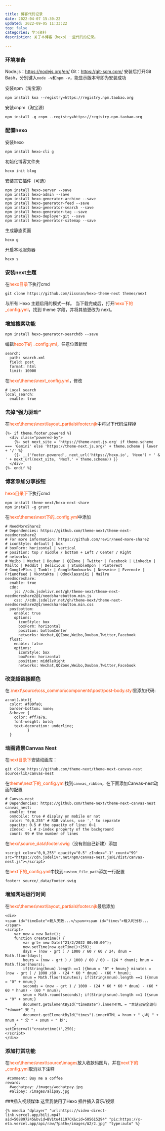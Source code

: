 ```yaml
---

title: 博客代码记录
date: 2022-04-07 15:30:22
updated: 2022-09-05 11:33:22
top: false
categories: 学习资料
description: 关于本博客（hexo）一些代码的记录。

---
```


### 环境准备
Node.js：https://nodejs.org/en/
Git：https://git-scm.com/
安装后打开Git Bash，分别键入`node -v`和`npm -v`，能显示版本号即为安装成功

安装npm（淘宝源）
```
npm install koa --registry=https://registry.npm.taobao.org
```
安装cnpm（淘宝源）
```
npm install -g cnpm --registry=https://registry.npm.taobao.org
```

### 配置hexo
安装hexo
```
npm install hexo-cli g
```
初始化博客文件夹
```
hexo init blog
```
安装其它插件（可选）
```
npm install hexo-server --save
npm install hexo-admin --save
npm install hexo-generator-archive --save
npm install hexo-generator-feed --save
npm install hexo-generator-search --save
npm install hexo-generator-tag --save
npm install hexo-deployer-git --save
npm install hexo-generator-sitemap --save
```
生成静态页面
```
hexo g
```
开启本地服务器
```
hexo s
```
### 安装next主题
在<font color=#FF4500>hexo目录</font>下执行cmd
```
git clone https://github.com/iissnan/hexo-theme-next themes/next
```
与所有 Hexo 主题启用的模式一样。 当下载完成后，打开<font color=#FF4500>hexo下的 _config.yml</font>，找到 theme 字段，并将其值更改为 next。

### 增加搜索功能
```
npm install hexo-generator-searchdb --save
```
编辑<font color=#FF4500>hexo下的 _config.yml</font>，任意位置新增
```
search:
  path: search.xml
  field: post
  format: html
  limit: 10000
```
在<font color=#FF4500>hexo\themes\next\_config.yml</font>，修改
```
# Local search
local_search:
  enable: true
```

### 去掉“强力驱动”
在<font color=#FF4500>hexo\themes\next\layout\_partials\footer.njk</font>中将以下代码注释掉
```
{%- if theme.footer.powered %}
  <div class="powered-by">
    {%- set next_site = 'https://theme-next.js.org' if theme.scheme === 'Gemini' else 'https://theme-next.js.org/' + theme.scheme | lower + '/' %}
    {{- __('footer.powered', next_url('https://hexo.io', 'Hexo') + ' & ' + next_url(next_site, 'NexT.' + theme.scheme)) }}
  </div>
{%- endif %}
```

### 博客添加分享按钮
<font color=#FF4500>hexo目录下</font>下执行cmd
```
npm install theme-next/hexo-next-share
npm install -g grunt
```
在<font color=#FF4500>hexo\themes\next下的_config.yml</font>中添加
```
# NeedMoreShare2
# Dependencies: https://github.com/theme-next/theme-next-needmoreshare2
# For more information: https://github.com/revir/need-more-share2
# iconStyle: default | box
# boxForm: horizontal | vertical
# position: top / middle / bottom + Left / Center / Right
# networks:
# Weibo | Wechat | Douban | QQZone | Twitter | Facebook | Linkedin | Mailto | Reddit | Delicious | StumbleUpon | Pinterest
# GooglePlus | Tumblr | GoogleBookmarks | Newsvine | Evernote | Friendfeed | Vkontakte | Odnoklassniki | Mailru
needmoreshare:
  enable: true
  cdn:
    js: //cdn.jsdelivr.net/gh/theme-next/theme-next-needmoreshare2@1/needsharebutton.min.js
    css: //cdn.jsdelivr.net/gh/theme-next/theme-next-needmoreshare2@1/needsharebutton.min.css
  postbottom:
    enable: true
    options:
      iconStyle: box
      boxForm: horizontal
      position: bottomCenter
      networks: Wechat,QQZone,Weibo,Douban,Twitter,Facebook
  float:
    enable: false
    options:
      iconStyle: box
      boxForm: horizontal
      position: middleRight
      networks: Wechat,QQZone,Weibo,Douban,Twitter,Facebook

```

### 改变超链接颜色
在<font color=#FF4500>.\next\source\css\_common\components\post\post-body.styl</font>里添加代码:
```
a:not(.btn){
  color: #f89fa0;
  border-bottom: none;
  &:hover {
	color: #ff7a7a;
	font-weight: bold;
	text-decoration: underline;
  		  }
  }
```
### 动画背景Canvas Nest
在<font color=#FF4500>next目录下</font>安装动画库：
```
git clone https://github.com/theme-next/theme-next-canvas-nest source/lib/canvas-nest
```
在<font color=#FF4500>theme\next下的_config.yml</font>找到`canvas_ribbon`，在下面添加Canvas-nest动画的配置
```
# Canvas-nest
# Dependencies: https://github.com/theme-next/theme-next-canvas-nest
canvas_nest:
  enable: true
  onmobile: true # display on mobile or not
  color: "0,0,255" # RGB values, use ',' to separate
  opacity: 0.5 # the opacity of line: 0~1
  zIndex: -1 # z-index property of the background
  count: 99 # the number of lines
```
在<font color=#FF4500>hexo\source\_data\footer.swig</font>（没有则自己新建）添加
```
<script color="0,0,255" opacity="0.5" zIndex="-1" count="99" src="https://cdn.jsdelivr.net/npm/canvas-nest.js@1/dist/canvas-nest.js"></script>
```
在<font color=#FF4500>next下的_config.yml</font>中找到`custom_file_path`添加一行配置
```
footer: source/_data/footer.swig
```

### 增加网站运行时间
在<font color=#FF4500>hexo\themes\next\layout\_partials\footer.njk</font>最后添加
```
<div>
<span id="timeDate">载入天数...</span><span id="times">载入时分秒...</span>
<script>
    var now = new Date();
    function createtime() {
        var grt= new Date("21/2/2022 00:00:00");
        now.setTime(now.getTime()+250);
        days = (now - grt ) / 1000 / 60 / 60 / 24; dnum = Math.floor(days);
        hours = (now - grt ) / 1000 / 60 / 60 - (24 * dnum); hnum = Math.floor(hours);
        if(String(hnum).length ==1 ){hnum = "0" + hnum;} minutes = (now - grt ) / 1000 /60 - (24 * 60 * dnum) - (60 * hnum);
        mnum = Math.floor(minutes); if(String(mnum).length ==1 ){mnum = "0" + mnum;}
        seconds = (now - grt ) / 1000 - (24 * 60 * 60 * dnum) - (60 * 60 * hnum) - (60 * mnum);
        snum = Math.round(seconds); if(String(snum).length ==1 ){snum = "0" + snum;}
        document.getElementById("timeDate").innerHTML = "本站已安全运行 "+dnum+" 天 ";
        document.getElementById("times").innerHTML = hnum + " 小时 " + mnum + " 分 " + snum + " 秒";
    }
setInterval("createtime()",250);
</script>
</div>
```

### 添加打赏功能
在<font color=#FF4500>hexo\themes\next\source\images</font>放入收款码图片，并在<font color=#FF4500>next下的_config.yml</font>取消以下注释
```
 #comment: Buy me a coffee
reward:
  #wechatpay: /images/wechatpay.jpg
  #alipay: /images/alipay.jpg
```

###插入视频媒体
这里我使用了Hexo 插件插入音乐/视频
```
{% mmedia "dplayer" "url:https://video-direct-link.vercel.app/bili.mp4?aid=508897245&bvid=BV1tu41197CK&cid=505615294" "pic:https://x-eta.vercel.app/api/raw/?path=/images/A2/2.jpg" "type:auto" %}
```